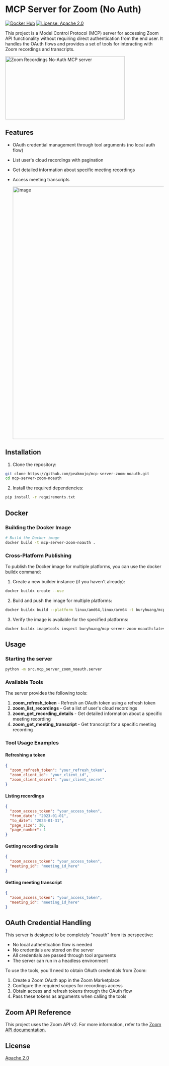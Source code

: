 # MCP Server for Zoom (No Auth)

[![Docker Hub](https://img.shields.io/docker/pulls/buryhuang/mcp-server-zoom-noauth?label=Docker%20Hub)](https://hub.docker.com/r/buryhuang/mcp-server-zoom-noauth) 
[![License: Apache 2.0](https://img.shields.io/badge/license-Apache%202.0-blue.svg?style=flat)](https://opensource.org/licenses/MIT)

This project is a Model Control Protocol (MCP) server for accessing Zoom API functionality without requiring direct authentication from the end user. It handles the OAuth flows and provides a set of tools for interacting with Zoom recordings and transcripts.

<a href="https://glama.ai/mcp/servers/@peakmojo/mcp-server-zoom-noauth">
  <img width="380" height="200" src="https://glama.ai/mcp/servers/@peakmojo/mcp-server-zoom-noauth/badge" alt="Zoom Recordings No-Auth MCP server" />
</a>

## Features

- OAuth credential management through tool arguments (no local auth flow)
- List user's cloud recordings with pagination
- Get detailed information about specific meeting recordings
- Access meeting transcripts

  <img width="800" alt="image" src="https://github.com/user-attachments/assets/2e2ae569-fa10-427a-8dc0-24e7a811bfb1" />


## Installation

1. Clone the repository:
```bash
git clone https://github.com/peakmojo/mcp-server-zoom-noauth.git
cd mcp-server-zoom-noauth
```

2. Install the required dependencies:
```bash
pip install -r requirements.txt
```

## Docker

### Building the Docker Image

```bash
# Build the Docker image
docker build -t mcp-server-zoom-noauth .
```

### Cross-Platform Publishing

To publish the Docker image for multiple platforms, you can use the docker buildx command:

1. Create a new builder instance (if you haven't already):
```bash
docker buildx create --use
```

2. Build and push the image for multiple platforms:
```bash
docker buildx build --platform linux/amd64,linux/arm64 -t buryhuang/mcp-server-zoom-noauth:latest --push .
```

3. Verify the image is available for the specified platforms:
```bash
docker buildx imagetools inspect buryhuang/mcp-server-zoom-noauth:latest
```

## Usage

### Starting the server

```bash
python -m src.mcp_server_zoom_noauth.server
```

### Available Tools

The server provides the following tools:

1. **zoom_refresh_token** - Refresh an OAuth token using a refresh token
2. **zoom_list_recordings** - Get a list of user's cloud recordings
3. **zoom_get_recording_details** - Get detailed information about a specific meeting recording
4. **zoom_get_meeting_transcript** - Get transcript for a specific meeting recording

### Tool Usage Examples

#### Refreshing a token

```json
{
  "zoom_refresh_token": "your_refresh_token",
  "zoom_client_id": "your_client_id",
  "zoom_client_secret": "your_client_secret"
}
```

#### Listing recordings

```json
{
  "zoom_access_token": "your_access_token",
  "from_date": "2023-01-01",
  "to_date": "2023-01-31",
  "page_size": 30,
  "page_number": 1
}
```

#### Getting recording details

```json
{
  "zoom_access_token": "your_access_token",
  "meeting_id": "meeting_id_here"
}
```

#### Getting meeting transcript

```json
{
  "zoom_access_token": "your_access_token",
  "meeting_id": "meeting_id_here"
}
```

## OAuth Credential Handling

This server is designed to be completely "noauth" from its perspective:
- No local authentication flow is needed
- No credentials are stored on the server
- All credentials are passed through tool arguments
- The server can run in a headless environment

To use the tools, you'll need to obtain OAuth credentials from Zoom:
1. Create a Zoom OAuth app in the Zoom Marketplace
2. Configure the required scopes for recordings access
3. Obtain access and refresh tokens through the OAuth flow
4. Pass these tokens as arguments when calling the tools

## Zoom API Reference

This project uses the Zoom API v2. For more information, refer to the [Zoom API documentation](https://developers.zoom.us/docs/api/).

## License

[Apache 2.0](LICENSE) 